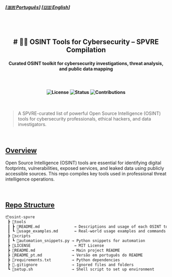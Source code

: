 
##### \[[🇧🇷 Português](README.pt_BR.md)\] \[**[🇺🇸 English](README.md)**\]   

<br><br>

##   <p align="center"> # 🕵️‍♂️ OSINT Tools for Cybersecurity – SPVRE Compilation
####  <p align="center"> Curated OSINT toolkit for cybersecurity investigations, threat analysis, and public data mapping

<br>

####  <p align="center"> ![License](https://img.shields.io/badge/license-MIT-blue.svg) ![Status](https://img.shields.io/badge/status-active-brightgreen) ![Contributions](https://img.shields.io/badge/contributions-welcome-orange)

<br>

> A SPVRE-curated list of powerful Open Source Intelligence (OSINT) tools for cybersecurity professionals, ethical hackers, and data investigators.

<br>

##  [Overview]()

Open Source Intelligence (OSINT) tools are essential for identifying digital footprints, vulnerabilities, exposed services, and leaked data using publicly accessible sources. This repo compiles key tools used in professional threat intelligence operations.

<br>

## [Repo Structure]()


```markdown
📦osint-spvre
 ┣ 📂tools
 ┃ ┣ 📄README.md               → Descriptions and usage of each OSINT tool
 ┃ ┗ 📄usage_examples.md       → Real-world usage examples and commands
 ┣ 📂scripts
 ┃ ┗ 📄automation_snippets.py → Python snippets for automation
 ┣ 📄LICENSE                   → MIT License
 ┣ 📄README.md                → Main project README
 ┣ 📄README_pt.md             → Versão em português do README
 ┣ 📄requirements.txt         → Python dependencies
 ┣ 📄.gitignore               → Ignored files and folders
 ┗ 📄setup.sh                 → Shell script to set up environment
```

<br>


















